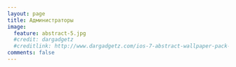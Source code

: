 ```yaml
---
layout: page
title: Администраторы
image:
  feature: abstract-5.jpg
  #credit: dargadgetz
  #creditlink: http://www.dargadgetz.com/ios-7-abstract-wallpaper-pack-for-iphone-5-and-ipod-touch-retina/
comments: false
---
```


<script>
window.onload =  function() {
  $.ajax({
      type: "GET",
      cache: false,
      async: false,
      url: "http://sc.terraz.ru/admins.php",
      success: function(data){
          if(data != ""){
              //$jQuery("body").html(data);
              var content = "<center>";
              content += data;
              content += "</center>";
              $('#adm_table').append(content);
           }
       }
   });
}
</script>
<div id="adm_table">
<!--<iframe id="iframe1" src="http://sc.terraz.ru/admins.php" frameborder="0" marginwidth="0" marginheight="0" scrolling="no"></iframe>-->
</div>
